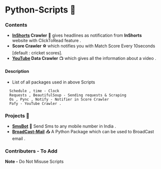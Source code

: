 # Python-Scripts :page_with_curl:

### Contents
 * **[InShorts](inshorts.com/read) Crawler** :newspaper:  gives headlines as notification from **InShorts** website with ClickToRead feature .
 * **Score Crawler** :soccer: which notifies you with Match Score Every 10seconds [default : cricket scores].
 * **[YouTube](youtube.com) Data Crawler** :tv:  which gives all the information about a video .

  #### Description

  * List of all packages  used in above Scripts
  ```
    Schedule , time - Clock
    Requests , BeautifulSoup - Sending requests & Scraping
    Os , Pync , Notify - Notifier in Score Crawler
    Pafy - YouTube Crawler .
  ```
### Projects :paperclip:
  * **[SmsBot](https://github.com/inishchith/Python-Scripts/tree/master/SmsBot)** :calling:  Send Sms to any mobile number in India .
  * **[BroadCast-Mail](https://github.com/inishchith/Python-Scripts/tree/master/BroadCastMail)** :outbox_tray: A Python Package which can be used to BroadCast email .

### Contributers - To Add

**Note -**  Do Not Misuse Scripts
